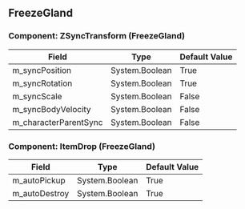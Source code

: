 ## FreezeGland

### Component: ZSyncTransform (FreezeGland)

|Field|Type|Default Value|
|---|---|---|
|m_syncPosition|System.Boolean|True|
|m_syncRotation|System.Boolean|True|
|m_syncScale|System.Boolean|False|
|m_syncBodyVelocity|System.Boolean|False|
|m_characterParentSync|System.Boolean|False|

### Component: ItemDrop (FreezeGland)

|Field|Type|Default Value|
|---|---|---|
|m_autoPickup|System.Boolean|True|
|m_autoDestroy|System.Boolean|True|

